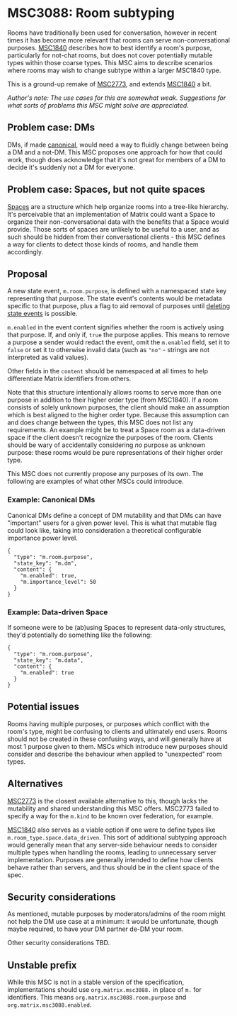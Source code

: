 # MSC3088: Room subtyping

Rooms have traditionally been used for conversation, however in recent times it has become more relevant
that rooms can serve non-conversational purposes. [MSC1840](https://github.com/matrix-org/matrix-doc/pull/1840)
describes how to best identify a room's purpose, particularly for not-chat rooms, but does not cover
potentially mutable types within those coarse types. This MSC aims to describe scenarios where rooms
may wish to change subtype within a larger MSC1840 type.

This is a ground-up remake of [MSC2773](https://github.com/matrix-org/matrix-doc/pull/2773), and extends
[MSC1840](https://github.com/matrix-org/matrix-doc/pull/1840) a bit.

*Author's note: The use cases for this are somewhat weak. Suggestions for what sorts of problems this
MSC might solve are appreciated.*

## Problem case: DMs

DMs, if made [canonical](https://github.com/matrix-org/matrix-doc/pull/2199), would need a way to 
fluidly change between being a DM and a not-DM. This MSC proposes one approach for how that could
work, though does acknowledge that it's not great for members of a DM to decide it's suddenly not
a DM for everyone.

## Problem case: Spaces, but not quite spaces

[Spaces](https://github.com/matrix-org/matrix-doc/pull/1772) are a structure which help organize rooms
into a tree-like hierarchy. It's perceivable that an implementation of Matrix could want a Space to
organize their non-conversational data with the benefits that a Space would provide. Those sorts of
spaces are unlikely to be useful to a user, and as such should be hidden from their conversational
clients - this MSC defines a way for clients to detect those kinds of rooms, and handle them accordingly.

## Proposal

A new state event, `m.room.purpose`, is defined with a namespaced state key representing that purpose.
The state event's contents would be metadata specific to that purpose, plus a flag to aid removal
of purposes until [deleting state events](https://github.com/matrix-org/matrix-doc/issues/456) is
possible.

`m.enabled` in the event content signifies whether the room is actively using that purpose. If,
and only if, `true` the purpose applies. This means to remove a purpose a sender would redact
the event, omit the `m.enabled` field, set it to `false` or set it to otherwise invalid data
(such as `"no"` - strings are not interpreted as valid values).

Other fields in the `content` should be namespaced at all times to help differentiate Matrix
identifiers from others.

Note that this structure intentionally allows rooms to serve more than one purpose in addition to
their higher order type (from MSC1840). If a room consists of solely unknown purposes, the client
should make an assumption which is best aligned to the higher order type. Because this assumption
can and does change between the types, this MSC does not list any requirements. An example might
be to treat a Space room as a data-driven space if the client doesn't recognize the purposes of the
room. Clients should be wary of accidentally considering *no* purpose as unknown purpose: these rooms
would be pure representations of their higher order type.

This MSC does not currently propose any purposes of its own. The following are examples of what
other MSCs could introduce.

### Example: Canonical DMs

Canonical DMs define a concept of DM mutability and that DMs can have "important" users for a
given power level. This is what that mutable flag could look like, taking into consideration a
theoretical configurable importance power level.

```json5
{
  "type": "m.room.purpose",
  "state_key": "m.dm",
  "content": {
    "m.enabled": true,
    "m.importance_level": 50
  }
}
```

### Example: Data-driven Space

If someone were to be (ab)using Spaces to represent data-only structures, they'd potentially do something
like the following:

```json5
{
  "type": "m.room.purpose",
  "state_key": "m.data",
  "content": {
    "m.enabled": true
  }
}
```

## Potential issues

Rooms having multiple purposes, or purposes which conflict with the room's type, might be confusing
to clients and ultimately end users. Rooms should not be created in these confusing ways, and will
generally have at most 1 purpose given to them. MSCs which introduce new purposes should consider
and describe the behaviour when applied to "unexpected" room types.

## Alternatives

[MSC2773](https://github.com/matrix-org/matrix-doc/pull/2773) is the closest available alternative to
this, though lacks the mutability and shared understanding this MSC offers. MSC2773 failed to specify
a way for the `m.kind` to be known over federation, for example.

[MSC1840](https://github.com/matrix-org/matrix-doc/pull/1840) also serves as a viable option if one
were to define types like `m.room_type.space.data_driven`. This sort of additional subtyping approach
would generally mean that any server-side behaviour needs to consider multiple types when handling
the rooms, leading to unnecessary server implementation. Purposes are generally intended to define how
clients behave rather than servers, and thus should be in the client space of the spec.

## Security considerations

As mentioned, mutable purposes by moderators/admins of the room might not help the DM use case at a
minimum: it would be unfortunate, though maybe required, to have your DM partner de-DM your room.

Other security considerations TBD.

## Unstable prefix

While this MSC is not in a stable version of the specification, implementations should use `org.matrix.msc3088.`
in place of `m.` for identifiers. This means `org.matrix.msc3088.room.purpose` and `org.matrix.msc3088.enabled`.

